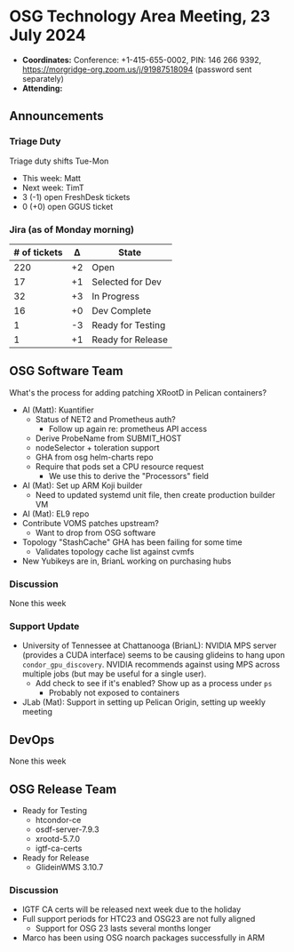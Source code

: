 # OSG Technology Area Meeting, 23 July 2024

-   **Coordinates:** Conference: +1-415-655-0002, PIN: 146 266 9392,
    <https://morgridge-org.zoom.us/j/91987518094> (password sent separately)
-   **Attending:** 

## Announcements

### Triage Duty

Triage duty shifts Tue-Mon

-   This week: Matt
-   Next week: TimT
-   3 (-1) open FreshDesk tickets
-   0 (+0) open GGUS ticket

### Jira (as of Monday morning)

| # of tickets | &Delta; | State             |
|--------------|---------|-------------------|
| 220          | +2      | Open              |
| 17           | +1      | Selected for Dev  |
| 32           | +3      | In Progress       |
| 16           | +0      | Dev Complete      |
| 1            | -3      | Ready for Testing |
| 1            | +1      | Ready for Release |

## OSG Software Team

What's the process for adding patching XRootD in Pelican containers?

-   AI (Matt): Kuantifier
    -   Status of NET2 and Prometheus auth?
        - Follow up again re: prometheus API access
    -   Derive ProbeName from SUBMIT_HOST
    -   nodeSelector + toleration support
    -   GHA from osg helm-charts repo
    -   Require that pods set a CPU resource request
        - We use this to derive the "Processors" field
-   AI (Mat): Set up ARM Koji builder
    - Need to updated systemd unit file, then create production builder VM
-   AI (Mat): EL9 repo
-   Contribute VOMS patches upstream?
    - Want to drop from OSG software
-   Topology "StashCache" GHA has been failing for some time
    - Validates topology cache list against cvmfs
-   New Yubikeys are in, BrianL working on purchasing hubs

### Discussion

None this week

### Support Update

-  University of Tennessee at Chattanooga (BrianL): NVIDIA MPS server (provides a CUDA interface) seems to be causing
   glideins to hang upon `condor_gpu_discovery`. NVIDIA recommends against using MPS across multiple jobs (but may be
   useful for a single user).
   - Add check to see if it's enabled? Show up as a process under `ps`
       - Probably not exposed to containers
- JLab (Mat): Support in setting up Pelican Origin, setting up weekly meeting

## DevOps

None this week

## OSG Release Team

-   Ready for Testing
    - htcondor-ce
    - osdf-server-7.9.3
    - xrootd-5.7.0
    - igtf-ca-certs
-   Ready for Release
    - GlideinWMS 3.10.7

### Discussion

-   IGTF CA certs will be released next week due to the holiday
-   Full support periods for HTC23 and OSG23 are not fully aligned
    - Support for OSG 23 lasts several months longer
-   Marco has been using OSG noarch packages successfully in ARM
